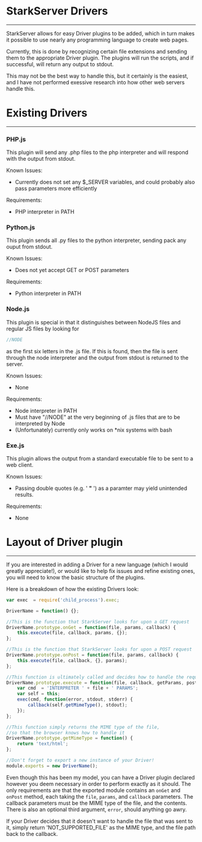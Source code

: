# StarkServer Drivers
---

StarkServer allows for easy Driver plugins to be added, which in turn makes it possible to use nearly any programming language to create web pages.

Currently, this is done by recognizing certain file extensions and sending them to the appropriate Driver plugin. The plugins will run the scripts, and if successful, will return any output to stdout.

This may not be the best way to handle this, but it certainly is the easiest, and I have not performed exessive research into how other web servers handle this.

# Existing Drivers
---

### PHP.js
This plugin will send any .php files to the php interpreter and will respond with the output from stdout.

Known Issues:
* Currently does not set any $_SERVER variables, and could probably also pass parameters more efficiently

Requirements:
* PHP interpreter in PATH

### Python.js
This plugin sends all .py files to the python interpreter, sending pack any ouput from stdout.

Known Issues:
* Does not yet accept GET or POST parameters

Requirements:
* Python interpreter in PATH

### Node.js
This plugin is special in that it distinguishes between NodeJS files and regular JS files by looking for
```JavaScript
//NODE
```
as the first six letters in the .js file. If this is found, then the file is sent through the node interpreter and the output from stdout is returned to the server.

Known Issues:
* None

Requirements:
* Node interpreter in PATH
* Must have "//NODE" at the very beginning of .js files that are to be interpreted by Node
* (Unfortunately) currently only works on *nix systems with bash

### Exe.js
This plugin allows the output from a standard executable file to be sent to a web client.

Known Issues:
* Passing double quotes (e.g. ' **"** ') as a paramter may yield unintended results.

Requirements:
* None

# Layout of Driver plugin
---
If you are interested in adding a Driver for a new language (which I would greatly appreciate!), or would like to help fix issues and refine existing ones, you will need to know the basic structure of the plugins.

Here is a breakdown of how the existing Drivers look:
```JavaScript
var exec  = require('child_process').exec;

DriverName = function() {};

//This is the function that StarkServer looks for upon a GET request
DriverName.prototype.onGet = function(file, params, callback) {
    this.execute(file, callback, params, {});
};

//This is the function that StarkServer looks for upon a POST request
DriverName.prototype.onPost = function(file, params, callback) {
    this.execute(file, callback, {}, params);
};

//This function is ultimately called and decides how to handle the request
DriverName.prototype.execute = function(file, callback, getParams, postParams) {
    var cmd  = 'INTERPRETER ' + file + ' PARAMS';
    var self = this;
    exec(cmd, function(error, stdout, stderr) {
        callback(self.getMimeType(), stdout);
    });
};

//This function simply returns the MIME type of the file,
//so that the browser knows how to handle it
DriverName.prototype.getMimeType = function() {
    return 'text/html';
};

//Don't forget to export a new instance of your Driver!
module.exports = new DriverName();
```

Even though this has been my model, you can have a Driver plugin declared however you deem necessary in order to perform exactly as it should. The only requirements are that the exported module contains an ```onGet``` and ```onPost``` method, each taking the ```file```, ```params```, and ```callback``` parameters. The callback parameters must be the MIME type of the file, and the contents. There is also an optional third argument, ```error```, should anything go awry.

If your Driver decides that it doesn't want to handle the file that was sent to it, simply return 'NOT_SUPPORTED_FILE' as the MIME type, and the file path back to the callback.